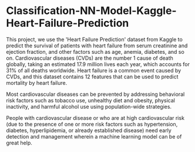 # Classification-NN-Model-Kaggle-Heart-Failure-Prediction

This project, we use the 'Heart Failure Prediction' dataset from Kaggle to predict the survival of patients with heart failure from serum creatinine and ejection fraction, and other factors such as age, anemia, diabetes, and so on. Cardiovascular diseases (CVDs) are the number 1 cause of death globally, taking an estimated 17.9 million lives each year, which accounts for 31% of all deaths worldwide. Heart failure is a common event caused by CVDs, and this dataset contains 12 features that can be used to predict mortality by heart failure.

Most cardiovascular diseases can be prevented by addressing behavioral risk factors such as tobacco use, unhealthy diet and obesity, physical inactivity, and harmful alcohol use using population-wide strategies.

People with cardiovascular disease or who are at high cardiovascular risk (due to the presence of one or more risk factors such as hypertension, diabetes, hyperlipidemia, or already established disease) need early detection and management wherein a machine learning model can be of great help.
